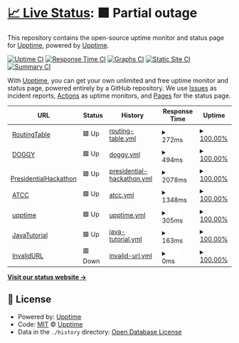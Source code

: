 # [📈 Live Status](https://demo.upptime.js.org): <!--live status--> **🟧 Partial outage**

This repository contains the open-source uptime monitor and status page for [Upptime](https://upptime.js.org), powered by [Upptime](https://github.com/upptime/upptime).

[![Uptime CI](https://github.com/upptime/upptime/workflows/Uptime%20CI/badge.svg)](https://github.com/upptime/upptime/actions?query=workflow%3A%22Uptime+CI%22)
[![Response Time CI](https://github.com/upptime/upptime/workflows/Response%20Time%20CI/badge.svg)](https://github.com/upptime/upptime/actions?query=workflow%3A%22Response+Time+CI%22)
[![Graphs CI](https://github.com/upptime/upptime/workflows/Graphs%20CI/badge.svg)](https://github.com/upptime/upptime/actions?query=workflow%3A%22Graphs+CI%22)
[![Static Site CI](https://github.com/upptime/upptime/workflows/Static%20Site%20CI/badge.svg)](https://github.com/upptime/upptime/actions?query=workflow%3A%22Static+Site+CI%22)
[![Summary CI](https://github.com/upptime/upptime/workflows/Summary%20CI/badge.svg)](https://github.com/upptime/upptime/actions?query=workflow%3A%22Summary+CI%22)

With [Upptime](https://upptime.js.org), you can get your own unlimited and free uptime monitor and status page, powered entirely by a GitHub repository. We use [Issues](https://github.com/upptime/upptime/issues) as incident reports, [Actions](https://github.com/upptime/upptime/actions) as uptime monitors, and [Pages](https://demo.upptime.js.org) for the status page.

<!--start: status pages-->
<!-- This summary is generated by Upptime (https://github.com/upptime/upptime) -->
<!-- Do not edit this manually, your changes will be overwritten -->
<!-- prettier-ignore -->
| URL | Status | History | Response Time | Uptime |
| --- | ------ | ------- | ------------- | ------ |
| <img alt="" src="https://favicons.githubusercontent.com/zh.wikipedia.org" height="13"> [RoutingTable](https://zh.wikipedia.org/zh-tw/路由表) | 🟩 Up | [routing-table.yml](https://github.com/kuan0323/uppptime/commits/HEAD/history/routing-table.yml) | <details><summary><img alt="Response time graph" src="./graphs/routing-table/response-time-week.png" height="20"> 272ms</summary><br><a href="https://demo.upptime.js.org/history/routing-table"><img alt="Response time 272" src="https://img.shields.io/endpoint?url=https%3A%2F%2Fraw.githubusercontent.com%2Fkuan0323%2Fuppptime%2FHEAD%2Fapi%2Frouting-table%2Fresponse-time.json"></a><br><a href="https://demo.upptime.js.org/history/routing-table"><img alt="24-hour response time 277" src="https://img.shields.io/endpoint?url=https%3A%2F%2Fraw.githubusercontent.com%2Fkuan0323%2Fuppptime%2FHEAD%2Fapi%2Frouting-table%2Fresponse-time-day.json"></a><br><a href="https://demo.upptime.js.org/history/routing-table"><img alt="7-day response time 272" src="https://img.shields.io/endpoint?url=https%3A%2F%2Fraw.githubusercontent.com%2Fkuan0323%2Fuppptime%2FHEAD%2Fapi%2Frouting-table%2Fresponse-time-week.json"></a><br><a href="https://demo.upptime.js.org/history/routing-table"><img alt="30-day response time 272" src="https://img.shields.io/endpoint?url=https%3A%2F%2Fraw.githubusercontent.com%2Fkuan0323%2Fuppptime%2FHEAD%2Fapi%2Frouting-table%2Fresponse-time-month.json"></a><br><a href="https://demo.upptime.js.org/history/routing-table"><img alt="1-year response time 272" src="https://img.shields.io/endpoint?url=https%3A%2F%2Fraw.githubusercontent.com%2Fkuan0323%2Fuppptime%2FHEAD%2Fapi%2Frouting-table%2Fresponse-time-year.json"></a></details> | <details><summary><a href="https://demo.upptime.js.org/history/routing-table">100.00%</a></summary><a href="https://demo.upptime.js.org/history/routing-table"><img alt="All-time uptime 100.00%" src="https://img.shields.io/endpoint?url=https%3A%2F%2Fraw.githubusercontent.com%2Fkuan0323%2Fuppptime%2FHEAD%2Fapi%2Frouting-table%2Fuptime.json"></a><br><a href="https://demo.upptime.js.org/history/routing-table"><img alt="24-hour uptime 100.00%" src="https://img.shields.io/endpoint?url=https%3A%2F%2Fraw.githubusercontent.com%2Fkuan0323%2Fuppptime%2FHEAD%2Fapi%2Frouting-table%2Fuptime-day.json"></a><br><a href="https://demo.upptime.js.org/history/routing-table"><img alt="7-day uptime 100.00%" src="https://img.shields.io/endpoint?url=https%3A%2F%2Fraw.githubusercontent.com%2Fkuan0323%2Fuppptime%2FHEAD%2Fapi%2Frouting-table%2Fuptime-week.json"></a><br><a href="https://demo.upptime.js.org/history/routing-table"><img alt="30-day uptime 100.00%" src="https://img.shields.io/endpoint?url=https%3A%2F%2Fraw.githubusercontent.com%2Fkuan0323%2Fuppptime%2FHEAD%2Fapi%2Frouting-table%2Fuptime-month.json"></a><br><a href="https://demo.upptime.js.org/history/routing-table"><img alt="1-year uptime 100.00%" src="https://img.shields.io/endpoint?url=https%3A%2F%2Fraw.githubusercontent.com%2Fkuan0323%2Fuppptime%2FHEAD%2Fapi%2Frouting-table%2Fuptime-year.json"></a></details>
| <img alt="" src="https://favicons.githubusercontent.com/coinmarketcap.com" height="13"> [DOGGY](https://coinmarketcap.com/zh-tw/currencies/doggy/) | 🟩 Up | [doggy.yml](https://github.com/kuan0323/uppptime/commits/HEAD/history/doggy.yml) | <details><summary><img alt="Response time graph" src="./graphs/doggy/response-time-week.png" height="20"> 494ms</summary><br><a href="https://demo.upptime.js.org/history/doggy"><img alt="Response time 494" src="https://img.shields.io/endpoint?url=https%3A%2F%2Fraw.githubusercontent.com%2Fkuan0323%2Fuppptime%2FHEAD%2Fapi%2Fdoggy%2Fresponse-time.json"></a><br><a href="https://demo.upptime.js.org/history/doggy"><img alt="24-hour response time 232" src="https://img.shields.io/endpoint?url=https%3A%2F%2Fraw.githubusercontent.com%2Fkuan0323%2Fuppptime%2FHEAD%2Fapi%2Fdoggy%2Fresponse-time-day.json"></a><br><a href="https://demo.upptime.js.org/history/doggy"><img alt="7-day response time 494" src="https://img.shields.io/endpoint?url=https%3A%2F%2Fraw.githubusercontent.com%2Fkuan0323%2Fuppptime%2FHEAD%2Fapi%2Fdoggy%2Fresponse-time-week.json"></a><br><a href="https://demo.upptime.js.org/history/doggy"><img alt="30-day response time 494" src="https://img.shields.io/endpoint?url=https%3A%2F%2Fraw.githubusercontent.com%2Fkuan0323%2Fuppptime%2FHEAD%2Fapi%2Fdoggy%2Fresponse-time-month.json"></a><br><a href="https://demo.upptime.js.org/history/doggy"><img alt="1-year response time 494" src="https://img.shields.io/endpoint?url=https%3A%2F%2Fraw.githubusercontent.com%2Fkuan0323%2Fuppptime%2FHEAD%2Fapi%2Fdoggy%2Fresponse-time-year.json"></a></details> | <details><summary><a href="https://demo.upptime.js.org/history/doggy">100.00%</a></summary><a href="https://demo.upptime.js.org/history/doggy"><img alt="All-time uptime 100.00%" src="https://img.shields.io/endpoint?url=https%3A%2F%2Fraw.githubusercontent.com%2Fkuan0323%2Fuppptime%2FHEAD%2Fapi%2Fdoggy%2Fuptime.json"></a><br><a href="https://demo.upptime.js.org/history/doggy"><img alt="24-hour uptime 100.00%" src="https://img.shields.io/endpoint?url=https%3A%2F%2Fraw.githubusercontent.com%2Fkuan0323%2Fuppptime%2FHEAD%2Fapi%2Fdoggy%2Fuptime-day.json"></a><br><a href="https://demo.upptime.js.org/history/doggy"><img alt="7-day uptime 100.00%" src="https://img.shields.io/endpoint?url=https%3A%2F%2Fraw.githubusercontent.com%2Fkuan0323%2Fuppptime%2FHEAD%2Fapi%2Fdoggy%2Fuptime-week.json"></a><br><a href="https://demo.upptime.js.org/history/doggy"><img alt="30-day uptime 100.00%" src="https://img.shields.io/endpoint?url=https%3A%2F%2Fraw.githubusercontent.com%2Fkuan0323%2Fuppptime%2FHEAD%2Fapi%2Fdoggy%2Fuptime-month.json"></a><br><a href="https://demo.upptime.js.org/history/doggy"><img alt="1-year uptime 100.00%" src="https://img.shields.io/endpoint?url=https%3A%2F%2Fraw.githubusercontent.com%2Fkuan0323%2Fuppptime%2FHEAD%2Fapi%2Fdoggy%2Fuptime-year.json"></a></details>
| <img alt="" src="https://favicons.githubusercontent.com/presidential-hackathon.taiwan.gov.tw" height="13"> [PresidentialHackathon](https://presidential-hackathon.taiwan.gov.tw) | 🟩 Up | [presidential-hackathon.yml](https://github.com/kuan0323/uppptime/commits/HEAD/history/presidential-hackathon.yml) | <details><summary><img alt="Response time graph" src="./graphs/presidential-hackathon/response-time-week.png" height="20"> 2078ms</summary><br><a href="https://demo.upptime.js.org/history/presidential-hackathon"><img alt="Response time 2078" src="https://img.shields.io/endpoint?url=https%3A%2F%2Fraw.githubusercontent.com%2Fkuan0323%2Fuppptime%2FHEAD%2Fapi%2Fpresidential-hackathon%2Fresponse-time.json"></a><br><a href="https://demo.upptime.js.org/history/presidential-hackathon"><img alt="24-hour response time 2249" src="https://img.shields.io/endpoint?url=https%3A%2F%2Fraw.githubusercontent.com%2Fkuan0323%2Fuppptime%2FHEAD%2Fapi%2Fpresidential-hackathon%2Fresponse-time-day.json"></a><br><a href="https://demo.upptime.js.org/history/presidential-hackathon"><img alt="7-day response time 2078" src="https://img.shields.io/endpoint?url=https%3A%2F%2Fraw.githubusercontent.com%2Fkuan0323%2Fuppptime%2FHEAD%2Fapi%2Fpresidential-hackathon%2Fresponse-time-week.json"></a><br><a href="https://demo.upptime.js.org/history/presidential-hackathon"><img alt="30-day response time 2078" src="https://img.shields.io/endpoint?url=https%3A%2F%2Fraw.githubusercontent.com%2Fkuan0323%2Fuppptime%2FHEAD%2Fapi%2Fpresidential-hackathon%2Fresponse-time-month.json"></a><br><a href="https://demo.upptime.js.org/history/presidential-hackathon"><img alt="1-year response time 2078" src="https://img.shields.io/endpoint?url=https%3A%2F%2Fraw.githubusercontent.com%2Fkuan0323%2Fuppptime%2FHEAD%2Fapi%2Fpresidential-hackathon%2Fresponse-time-year.json"></a></details> | <details><summary><a href="https://demo.upptime.js.org/history/presidential-hackathon">100.00%</a></summary><a href="https://demo.upptime.js.org/history/presidential-hackathon"><img alt="All-time uptime 100.00%" src="https://img.shields.io/endpoint?url=https%3A%2F%2Fraw.githubusercontent.com%2Fkuan0323%2Fuppptime%2FHEAD%2Fapi%2Fpresidential-hackathon%2Fuptime.json"></a><br><a href="https://demo.upptime.js.org/history/presidential-hackathon"><img alt="24-hour uptime 100.00%" src="https://img.shields.io/endpoint?url=https%3A%2F%2Fraw.githubusercontent.com%2Fkuan0323%2Fuppptime%2FHEAD%2Fapi%2Fpresidential-hackathon%2Fuptime-day.json"></a><br><a href="https://demo.upptime.js.org/history/presidential-hackathon"><img alt="7-day uptime 100.00%" src="https://img.shields.io/endpoint?url=https%3A%2F%2Fraw.githubusercontent.com%2Fkuan0323%2Fuppptime%2FHEAD%2Fapi%2Fpresidential-hackathon%2Fuptime-week.json"></a><br><a href="https://demo.upptime.js.org/history/presidential-hackathon"><img alt="30-day uptime 100.00%" src="https://img.shields.io/endpoint?url=https%3A%2F%2Fraw.githubusercontent.com%2Fkuan0323%2Fuppptime%2FHEAD%2Fapi%2Fpresidential-hackathon%2Fuptime-month.json"></a><br><a href="https://demo.upptime.js.org/history/presidential-hackathon"><img alt="1-year uptime 100.00%" src="https://img.shields.io/endpoint?url=https%3A%2F%2Fraw.githubusercontent.com%2Fkuan0323%2Fuppptime%2FHEAD%2Fapi%2Fpresidential-hackathon%2Fuptime-year.json"></a></details>
| <img alt="" src="https://favicons.githubusercontent.com/www.atcc.co" height="13"> [ATCC](https://www.atcc.co) | 🟩 Up | [atcc.yml](https://github.com/kuan0323/uppptime/commits/HEAD/history/atcc.yml) | <details><summary><img alt="Response time graph" src="./graphs/atcc/response-time-week.png" height="20"> 1348ms</summary><br><a href="https://demo.upptime.js.org/history/atcc"><img alt="Response time 1348" src="https://img.shields.io/endpoint?url=https%3A%2F%2Fraw.githubusercontent.com%2Fkuan0323%2Fuppptime%2FHEAD%2Fapi%2Fatcc%2Fresponse-time.json"></a><br><a href="https://demo.upptime.js.org/history/atcc"><img alt="24-hour response time 1172" src="https://img.shields.io/endpoint?url=https%3A%2F%2Fraw.githubusercontent.com%2Fkuan0323%2Fuppptime%2FHEAD%2Fapi%2Fatcc%2Fresponse-time-day.json"></a><br><a href="https://demo.upptime.js.org/history/atcc"><img alt="7-day response time 1348" src="https://img.shields.io/endpoint?url=https%3A%2F%2Fraw.githubusercontent.com%2Fkuan0323%2Fuppptime%2FHEAD%2Fapi%2Fatcc%2Fresponse-time-week.json"></a><br><a href="https://demo.upptime.js.org/history/atcc"><img alt="30-day response time 1348" src="https://img.shields.io/endpoint?url=https%3A%2F%2Fraw.githubusercontent.com%2Fkuan0323%2Fuppptime%2FHEAD%2Fapi%2Fatcc%2Fresponse-time-month.json"></a><br><a href="https://demo.upptime.js.org/history/atcc"><img alt="1-year response time 1348" src="https://img.shields.io/endpoint?url=https%3A%2F%2Fraw.githubusercontent.com%2Fkuan0323%2Fuppptime%2FHEAD%2Fapi%2Fatcc%2Fresponse-time-year.json"></a></details> | <details><summary><a href="https://demo.upptime.js.org/history/atcc">100.00%</a></summary><a href="https://demo.upptime.js.org/history/atcc"><img alt="All-time uptime 100.00%" src="https://img.shields.io/endpoint?url=https%3A%2F%2Fraw.githubusercontent.com%2Fkuan0323%2Fuppptime%2FHEAD%2Fapi%2Fatcc%2Fuptime.json"></a><br><a href="https://demo.upptime.js.org/history/atcc"><img alt="24-hour uptime 100.00%" src="https://img.shields.io/endpoint?url=https%3A%2F%2Fraw.githubusercontent.com%2Fkuan0323%2Fuppptime%2FHEAD%2Fapi%2Fatcc%2Fuptime-day.json"></a><br><a href="https://demo.upptime.js.org/history/atcc"><img alt="7-day uptime 100.00%" src="https://img.shields.io/endpoint?url=https%3A%2F%2Fraw.githubusercontent.com%2Fkuan0323%2Fuppptime%2FHEAD%2Fapi%2Fatcc%2Fuptime-week.json"></a><br><a href="https://demo.upptime.js.org/history/atcc"><img alt="30-day uptime 100.00%" src="https://img.shields.io/endpoint?url=https%3A%2F%2Fraw.githubusercontent.com%2Fkuan0323%2Fuppptime%2FHEAD%2Fapi%2Fatcc%2Fuptime-month.json"></a><br><a href="https://demo.upptime.js.org/history/atcc"><img alt="1-year uptime 100.00%" src="https://img.shields.io/endpoint?url=https%3A%2F%2Fraw.githubusercontent.com%2Fkuan0323%2Fuppptime%2FHEAD%2Fapi%2Fatcc%2Fuptime-year.json"></a></details>
| <img alt="" src="https://favicons.githubusercontent.com/upptime.js.org" height="13"> [upptime](https://upptime.js.org/docs/triggers) | 🟩 Up | [upptime.yml](https://github.com/kuan0323/uppptime/commits/HEAD/history/upptime.yml) | <details><summary><img alt="Response time graph" src="./graphs/upptime/response-time-week.png" height="20"> 305ms</summary><br><a href="https://demo.upptime.js.org/history/upptime"><img alt="Response time 305" src="https://img.shields.io/endpoint?url=https%3A%2F%2Fraw.githubusercontent.com%2Fkuan0323%2Fuppptime%2FHEAD%2Fapi%2Fupptime%2Fresponse-time.json"></a><br><a href="https://demo.upptime.js.org/history/upptime"><img alt="24-hour response time 593" src="https://img.shields.io/endpoint?url=https%3A%2F%2Fraw.githubusercontent.com%2Fkuan0323%2Fuppptime%2FHEAD%2Fapi%2Fupptime%2Fresponse-time-day.json"></a><br><a href="https://demo.upptime.js.org/history/upptime"><img alt="7-day response time 305" src="https://img.shields.io/endpoint?url=https%3A%2F%2Fraw.githubusercontent.com%2Fkuan0323%2Fuppptime%2FHEAD%2Fapi%2Fupptime%2Fresponse-time-week.json"></a><br><a href="https://demo.upptime.js.org/history/upptime"><img alt="30-day response time 305" src="https://img.shields.io/endpoint?url=https%3A%2F%2Fraw.githubusercontent.com%2Fkuan0323%2Fuppptime%2FHEAD%2Fapi%2Fupptime%2Fresponse-time-month.json"></a><br><a href="https://demo.upptime.js.org/history/upptime"><img alt="1-year response time 305" src="https://img.shields.io/endpoint?url=https%3A%2F%2Fraw.githubusercontent.com%2Fkuan0323%2Fuppptime%2FHEAD%2Fapi%2Fupptime%2Fresponse-time-year.json"></a></details> | <details><summary><a href="https://demo.upptime.js.org/history/upptime">100.00%</a></summary><a href="https://demo.upptime.js.org/history/upptime"><img alt="All-time uptime 100.00%" src="https://img.shields.io/endpoint?url=https%3A%2F%2Fraw.githubusercontent.com%2Fkuan0323%2Fuppptime%2FHEAD%2Fapi%2Fupptime%2Fuptime.json"></a><br><a href="https://demo.upptime.js.org/history/upptime"><img alt="24-hour uptime 100.00%" src="https://img.shields.io/endpoint?url=https%3A%2F%2Fraw.githubusercontent.com%2Fkuan0323%2Fuppptime%2FHEAD%2Fapi%2Fupptime%2Fuptime-day.json"></a><br><a href="https://demo.upptime.js.org/history/upptime"><img alt="7-day uptime 100.00%" src="https://img.shields.io/endpoint?url=https%3A%2F%2Fraw.githubusercontent.com%2Fkuan0323%2Fuppptime%2FHEAD%2Fapi%2Fupptime%2Fuptime-week.json"></a><br><a href="https://demo.upptime.js.org/history/upptime"><img alt="30-day uptime 100.00%" src="https://img.shields.io/endpoint?url=https%3A%2F%2Fraw.githubusercontent.com%2Fkuan0323%2Fuppptime%2FHEAD%2Fapi%2Fupptime%2Fuptime-month.json"></a><br><a href="https://demo.upptime.js.org/history/upptime"><img alt="1-year uptime 100.00%" src="https://img.shields.io/endpoint?url=https%3A%2F%2Fraw.githubusercontent.com%2Fkuan0323%2Fuppptime%2FHEAD%2Fapi%2Fupptime%2Fuptime-year.json"></a></details>
| <img alt="" src="https://favicons.githubusercontent.com/www.tutorialspoint.com" height="13"> [JavaTutorial](https://www.tutorialspoint.com/java/index.htm) | 🟩 Up | [java-tutorial.yml](https://github.com/kuan0323/uppptime/commits/HEAD/history/java-tutorial.yml) | <details><summary><img alt="Response time graph" src="./graphs/java-tutorial/response-time-week.png" height="20"> 163ms</summary><br><a href="https://demo.upptime.js.org/history/java-tutorial"><img alt="Response time 163" src="https://img.shields.io/endpoint?url=https%3A%2F%2Fraw.githubusercontent.com%2Fkuan0323%2Fuppptime%2FHEAD%2Fapi%2Fjava-tutorial%2Fresponse-time.json"></a><br><a href="https://demo.upptime.js.org/history/java-tutorial"><img alt="24-hour response time 121" src="https://img.shields.io/endpoint?url=https%3A%2F%2Fraw.githubusercontent.com%2Fkuan0323%2Fuppptime%2FHEAD%2Fapi%2Fjava-tutorial%2Fresponse-time-day.json"></a><br><a href="https://demo.upptime.js.org/history/java-tutorial"><img alt="7-day response time 163" src="https://img.shields.io/endpoint?url=https%3A%2F%2Fraw.githubusercontent.com%2Fkuan0323%2Fuppptime%2FHEAD%2Fapi%2Fjava-tutorial%2Fresponse-time-week.json"></a><br><a href="https://demo.upptime.js.org/history/java-tutorial"><img alt="30-day response time 163" src="https://img.shields.io/endpoint?url=https%3A%2F%2Fraw.githubusercontent.com%2Fkuan0323%2Fuppptime%2FHEAD%2Fapi%2Fjava-tutorial%2Fresponse-time-month.json"></a><br><a href="https://demo.upptime.js.org/history/java-tutorial"><img alt="1-year response time 163" src="https://img.shields.io/endpoint?url=https%3A%2F%2Fraw.githubusercontent.com%2Fkuan0323%2Fuppptime%2FHEAD%2Fapi%2Fjava-tutorial%2Fresponse-time-year.json"></a></details> | <details><summary><a href="https://demo.upptime.js.org/history/java-tutorial">100.00%</a></summary><a href="https://demo.upptime.js.org/history/java-tutorial"><img alt="All-time uptime 100.00%" src="https://img.shields.io/endpoint?url=https%3A%2F%2Fraw.githubusercontent.com%2Fkuan0323%2Fuppptime%2FHEAD%2Fapi%2Fjava-tutorial%2Fuptime.json"></a><br><a href="https://demo.upptime.js.org/history/java-tutorial"><img alt="24-hour uptime 100.00%" src="https://img.shields.io/endpoint?url=https%3A%2F%2Fraw.githubusercontent.com%2Fkuan0323%2Fuppptime%2FHEAD%2Fapi%2Fjava-tutorial%2Fuptime-day.json"></a><br><a href="https://demo.upptime.js.org/history/java-tutorial"><img alt="7-day uptime 100.00%" src="https://img.shields.io/endpoint?url=https%3A%2F%2Fraw.githubusercontent.com%2Fkuan0323%2Fuppptime%2FHEAD%2Fapi%2Fjava-tutorial%2Fuptime-week.json"></a><br><a href="https://demo.upptime.js.org/history/java-tutorial"><img alt="30-day uptime 100.00%" src="https://img.shields.io/endpoint?url=https%3A%2F%2Fraw.githubusercontent.com%2Fkuan0323%2Fuppptime%2FHEAD%2Fapi%2Fjava-tutorial%2Fuptime-month.json"></a><br><a href="https://demo.upptime.js.org/history/java-tutorial"><img alt="1-year uptime 100.00%" src="https://img.shields.io/endpoint?url=https%3A%2F%2Fraw.githubusercontent.com%2Fkuan0323%2Fuppptime%2FHEAD%2Fapi%2Fjava-tutorial%2Fuptime-year.json"></a></details>
| <img alt="" src="https://favicons.githubusercontent.com/www.tutorialspo.com" height="13"> [InvalidURL](https://www.tutorialspo.com/java/index.htm) | 🟥 Down | [invalid-url.yml](https://github.com/kuan0323/uppptime/commits/HEAD/history/invalid-url.yml) | <details><summary><img alt="Response time graph" src="./graphs/invalid-url/response-time-week.png" height="20"> 0ms</summary><br><a href="https://demo.upptime.js.org/history/invalid-url"><img alt="Response time 0" src="https://img.shields.io/endpoint?url=https%3A%2F%2Fraw.githubusercontent.com%2Fkuan0323%2Fuppptime%2FHEAD%2Fapi%2Finvalid-url%2Fresponse-time.json"></a><br><a href="https://demo.upptime.js.org/history/invalid-url"><img alt="24-hour response time 0" src="https://img.shields.io/endpoint?url=https%3A%2F%2Fraw.githubusercontent.com%2Fkuan0323%2Fuppptime%2FHEAD%2Fapi%2Finvalid-url%2Fresponse-time-day.json"></a><br><a href="https://demo.upptime.js.org/history/invalid-url"><img alt="7-day response time 0" src="https://img.shields.io/endpoint?url=https%3A%2F%2Fraw.githubusercontent.com%2Fkuan0323%2Fuppptime%2FHEAD%2Fapi%2Finvalid-url%2Fresponse-time-week.json"></a><br><a href="https://demo.upptime.js.org/history/invalid-url"><img alt="30-day response time 0" src="https://img.shields.io/endpoint?url=https%3A%2F%2Fraw.githubusercontent.com%2Fkuan0323%2Fuppptime%2FHEAD%2Fapi%2Finvalid-url%2Fresponse-time-month.json"></a><br><a href="https://demo.upptime.js.org/history/invalid-url"><img alt="1-year response time 0" src="https://img.shields.io/endpoint?url=https%3A%2F%2Fraw.githubusercontent.com%2Fkuan0323%2Fuppptime%2FHEAD%2Fapi%2Finvalid-url%2Fresponse-time-year.json"></a></details> | <details><summary><a href="https://demo.upptime.js.org/history/invalid-url">100.00%</a></summary><a href="https://demo.upptime.js.org/history/invalid-url"><img alt="All-time uptime 100.00%" src="https://img.shields.io/endpoint?url=https%3A%2F%2Fraw.githubusercontent.com%2Fkuan0323%2Fuppptime%2FHEAD%2Fapi%2Finvalid-url%2Fuptime.json"></a><br><a href="https://demo.upptime.js.org/history/invalid-url"><img alt="24-hour uptime 100.00%" src="https://img.shields.io/endpoint?url=https%3A%2F%2Fraw.githubusercontent.com%2Fkuan0323%2Fuppptime%2FHEAD%2Fapi%2Finvalid-url%2Fuptime-day.json"></a><br><a href="https://demo.upptime.js.org/history/invalid-url"><img alt="7-day uptime 100.00%" src="https://img.shields.io/endpoint?url=https%3A%2F%2Fraw.githubusercontent.com%2Fkuan0323%2Fuppptime%2FHEAD%2Fapi%2Finvalid-url%2Fuptime-week.json"></a><br><a href="https://demo.upptime.js.org/history/invalid-url"><img alt="30-day uptime 100.00%" src="https://img.shields.io/endpoint?url=https%3A%2F%2Fraw.githubusercontent.com%2Fkuan0323%2Fuppptime%2FHEAD%2Fapi%2Finvalid-url%2Fuptime-month.json"></a><br><a href="https://demo.upptime.js.org/history/invalid-url"><img alt="1-year uptime 100.00%" src="https://img.shields.io/endpoint?url=https%3A%2F%2Fraw.githubusercontent.com%2Fkuan0323%2Fuppptime%2FHEAD%2Fapi%2Finvalid-url%2Fuptime-year.json"></a></details>

<!--end: status pages-->

[**Visit our status website →**](https://demo.upptime.js.org)

## 📄 License

- Powered by: [Upptime](https://github.com/upptime/upptime)
- Code: [MIT](./LICENSE) © [Upptime](https://upptime.js.org)
- Data in the `./history` directory: [Open Database License](https://opendatacommons.org/licenses/odbl/1-0/)
